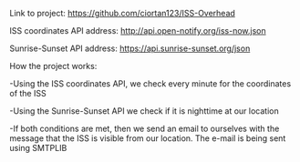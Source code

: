 Link to project: https://github.com/ciortan123/ISS-Overhead

ISS coordinates API address: http://api.open-notify.org/iss-now.json

Sunrise-Sunset API address: https://api.sunrise-sunset.org/json

How the project works:

-Using the ISS coordinates API, we check every minute for the coordinates of the ISS

-Using the Sunrise-Sunset API we check if it is nighttime at our location

-If both conditions are met, then we send an email to ourselves with the message that the ISS is visible from our location. The e-mail is being sent using SMTPLIB
